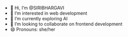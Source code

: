 - 👋 Hi, I’m @SIRIBHARGAVI
- 👀 I’m interested in web development
- 🌱 I’m currently exploring AI
- 💞️ I’m looking to collaborate on frontend development
- 😄 Pronouns: she/her

<!---
